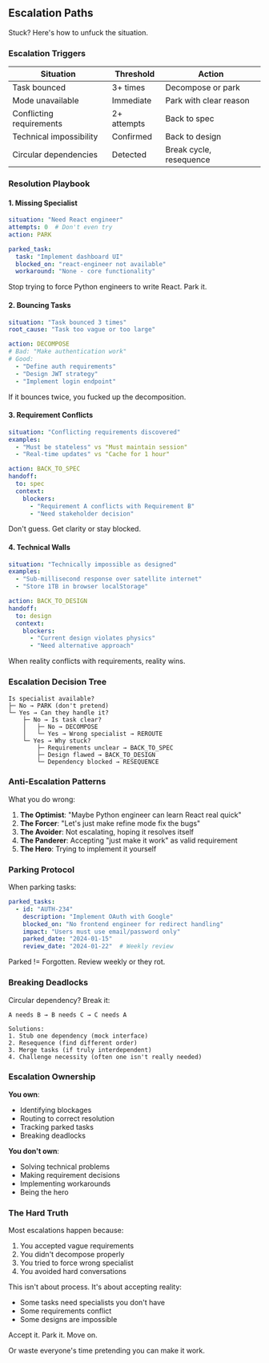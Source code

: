 ## Escalation Paths

Stuck? Here's how to unfuck the situation.

### Escalation Triggers

| Situation | Threshold | Action |
|-----------|-----------|--------|
| Task bounced | 3+ times | Decompose or park |
| Mode unavailable | Immediate | Park with clear reason |
| Conflicting requirements | 2+ attempts | Back to spec |
| Technical impossibility | Confirmed | Back to design |
| Circular dependencies | Detected | Break cycle, resequence |

### Resolution Playbook

#### 1. Missing Specialist
```yaml
situation: "Need React engineer"
attempts: 0  # Don't even try
action: PARK

parked_task:
  task: "Implement dashboard UI"
  blocked_on: "react-engineer not available"
  workaround: "None - core functionality"
```

Stop trying to force Python engineers to write React. Park it.

#### 2. Bouncing Tasks
```yaml
situation: "Task bounced 3 times"
root_cause: "Task too vague or too large"

action: DECOMPOSE
# Bad: "Make authentication work"
# Good:
  - "Define auth requirements"
  - "Design JWT strategy"
  - "Implement login endpoint"
```

If it bounces twice, you fucked up the decomposition.

#### 3. Requirement Conflicts
```yaml
situation: "Conflicting requirements discovered"
examples:
  - "Must be stateless" vs "Must maintain session"
  - "Real-time updates" vs "Cache for 1 hour"

action: BACK_TO_SPEC
handoff:
  to: spec
  context:
    blockers:
      - "Requirement A conflicts with Requirement B"
      - "Need stakeholder decision"
```

Don't guess. Get clarity or stay blocked.

#### 4. Technical Walls
```yaml
situation: "Technically impossible as designed"
examples:
  - "Sub-millisecond response over satellite internet"
  - "Store 1TB in browser localStorage"

action: BACK_TO_DESIGN
handoff:
  to: design
  context:
    blockers:
      - "Current design violates physics"
      - "Need alternative approach"
```

When reality conflicts with requirements, reality wins.

### Escalation Decision Tree

```
Is specialist available?
├─ No → PARK (don't pretend)
└─ Yes → Can they handle it?
    ├─ No → Is task clear?
    │   ├─ No → DECOMPOSE
    │   └─ Yes → Wrong specialist → REROUTE
    └─ Yes → Why stuck?
        ├─ Requirements unclear → BACK_TO_SPEC
        ├─ Design flawed → BACK_TO_DESIGN
        └─ Dependency blocked → RESEQUENCE
```

### Anti-Escalation Patterns

What you do wrong:

1. **The Optimist**: "Maybe Python engineer can learn React real quick"
2. **The Forcer**: "Let's just make refine mode fix the bugs"
3. **The Avoider**: Not escalating, hoping it resolves itself
4. **The Panderer**: Accepting "just make it work" as valid requirement
5. **The Hero**: Trying to implement it yourself

### Parking Protocol

When parking tasks:

```yaml
parked_tasks:
  - id: "AUTH-234"
    description: "Implement OAuth with Google"
    blocked_on: "No frontend engineer for redirect handling"
    impact: "Users must use email/password only"
    parked_date: "2024-01-15"
    review_date: "2024-01-22"  # Weekly review
```

Parked != Forgotten. Review weekly or they rot.

### Breaking Deadlocks

Circular dependency? Break it:

```
A needs B → B needs C → C needs A

Solutions:
1. Stub one dependency (mock interface)
2. Resequence (find different order)
3. Merge tasks (if truly interdependent)
4. Challenge necessity (often one isn't really needed)
```

### Escalation Ownership

**You own**:
- Identifying blockages
- Routing to correct resolution
- Tracking parked tasks
- Breaking deadlocks

**You don't own**:
- Solving technical problems
- Making requirement decisions
- Implementing workarounds
- Being the hero

### The Hard Truth

Most escalations happen because:
1. You accepted vague requirements
2. You didn't decompose properly
3. You tried to force wrong specialist
4. You avoided hard conversations

This isn't about process. It's about accepting reality:
- Some tasks need specialists you don't have
- Some requirements conflict
- Some designs are impossible

Accept it. Park it. Move on.

Or waste everyone's time pretending you can make it work.
